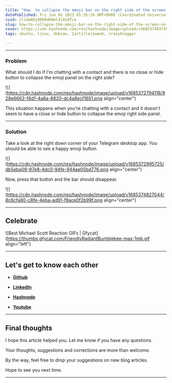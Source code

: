 ```yaml
---
title: "How  to collapse the emoji bar on the right side of the screen on Telegram desktop?"
datePublished: Fri Jun 02 2023 01:35:24 GMT+0000 (Coordinated Universal Time)
cuid: clidw8bj0000d09ml4l0u9fce
slug: how-to-collapse-the-emoji-bar-on-the-right-side-of-the-screen-on-telegram-desktop
cover: https://cdn.hashnode.com/res/hashnode/image/upload/v1685374937561/3d0437f4-70af-4610-96c2-370c12e4a838.png
tags: ubuntu, linux, debian, 2articles1week, crazyblogger

---
```


---

### Problem

What should I do if I'm chatting with a contact and there is no close or hide button to collapse the emoji panel on the right side?

![](https://cdn.hashnode.com/res/hashnode/image/upload/v1685372794118/928e6662-f6d1-4a8a-8820-dc4a8ecf1651.png align="center")

This situation happens when you're chatting with a contact and it doesn't seem to have a close or hide button to collapse the emoji right side panel.

---

### Solution

Take a look at the right down corner of your Telegram desktop app. You should be able to see a happy emoji button.

![](https://cdn.hashnode.com/res/hashnode/image/upload/v1685372995725/db5eba09-87e8-4dc0-94fe-944ae05bd776.png align="center")

Now, press that button and the bar should disappear.

![](https://cdn.hashnode.com/res/hashnode/image/upload/v1685374827044/8c6cfa80-c8fe-4eba-ad91-f8ace0f2b99f.png align="center")

---

## **Celebrate**

![Best Michael Scott Reaction GIFs | Gfycat](https://thumbs.gfycat.com/FriendlyRadiantBumblebee-max-1mb.gif align="left")

---

## **Let's get to know each other**

* [**Github**](https://github.com/alexcalaca)
    
* [**LinkedIn**](https://linkedin.com/in/alexandrecalacaofficial)
    
* [**Hashnode**](https://hashnode.com/onboard?next=/@alexandrecalaca)
    
* [**Youtube**](https://www.youtube.com/@alexandrecalacaofficial)
    

---

## **Final thoughts**

I hope this article helped you. Let me know if you have any questions.

Your thoughts, suggestions and corrections are more than welcome.

By the way, feel free to drop your suggestions on new blog articles.

Hope to see you next time.

---
